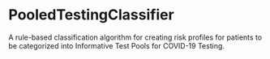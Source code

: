 # PooledTestingClassifier
A rule-based classification algorithm for creating risk profiles for patients to be categorized into Informative Test Pools for COVID-19 Testing.
